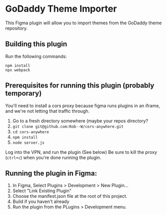 # GoDaddy Theme Importer

This Figma plugin will allow you to import themes from the GoDaddy theme repository.

## Building this plugin

Run the following commands:

```(bash)
npm install
npx webpack
```

## Prerequisites for running this plugin (probably temporary)

You'll need to install a cors proxy because figma runs plugins in an iframe, and we're not letting that traffic through. 
1. Go to a fresh directory somewhere (maybe your repos directory?
2. `git clone git@github.com:Rob--W/cors-anywhere.git`
3. `cd cors-anywhere`
4. `npm install`
5. `node server.js`

Log into the VPN, and run the plugin (See below)
Be sure to kill the proxy (`ctrl+c`) when you're done running the plugin.

## Running the plugin in Figma:

1. In Figma, Select Plugins > Development > New Plugin...
2. Select "Link Existing Plugin"
3. Choose the manifest.json file at the root of this project.
4. Build if you haven't already
5. Run the plugin from the PLugins > Development menu.
